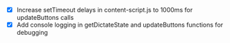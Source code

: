 - [x] Increase setTimeout delays in content-script.js to 1000ms for updateButtons calls
- [x] Add console logging in getDictateState and updateButtons functions for debugging
